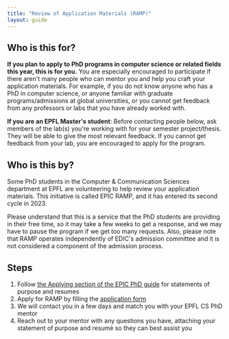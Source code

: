 ```yaml
---
title: "Review of Application Materials (RAMP)"
layout: guide
---
```


## Who is this for?

**If you plan to apply to PhD programs in computer science or related fields this year, this is for you.**
You are especially encouraged to participate if there aren't many people who can mentor you and help you craft your application materials.
For example, if you do not know anyone who has a PhD in computer science, or anyone familiar with graduate programs/admissions at global universities,
or you cannot get feedback from any professors or labs that you have already worked with.

**If you are an EPFL Master's student**:
Before contacting people below, ask members of the lab(s) you're working with for your semester project/thesis.
They will be able to give the most relevant feedback. If you cannot get feedback from your lab, you are encouraged to apply for the program.


## Who is this by?

Some PhD students in the Computer & Communication Sciences department
at EPFL are volunteering to help review your application materials. This 
initiative is called EPIC RAMP, and it has entered its second cycle in 2023.

Please understand that this is a service that the PhD students are providing
in their free time, so it may take a few weeks to get a response, and we may
have to pause the program if we get too many requests. Also, 
please note that RAMP operates independently of EDIC's admission committee
and it is not considered a component of the admission process.

<!-- We may refuse to help
people who mass email our list of volunteers instead of choosing one or two,
or who do not take the time to first follow the guides on this website. -->


## Steps

1. Follow [the Applying section of the EPIC PhD guide](/applying) for statements of purpose and resumes
2. Apply for RAMP by filling the [application form](https://forms.gle/xSpr3hipj6RBCY7w8)
3. We will contact you in a few days and match you with your EPFL CS PhD mentor
4. Reach out to your mentor with any questions you have, attaching your statement of purpose and resumè so they can best assist you

<!-- 2. Find _one or two_ people in the list [below](#volunteers) whose research interest match yours
3. Send them an email introducing yourself and attaching your statement of purpose and resume (we provide a template [below](#email-template)) -->


<!-- ## Volunteers

_Please pick [at random](https://www.random.org/lists/) from within your area to spread the load on our volunteers._

<iframe style="width: 100%; height: 600px" src="https://docs.google.com/spreadsheets/d/e/2PACX-1vQQ8e0latgFXVknHSV3V0g0F4atgANgCuRXzuzvkShjaNirmHrmKjHokJMXnXiEi4WNfs6S5rCns6z2/pubhtml?gid=0&amp;single=true&amp;widget=true&amp;headers=false"></iframe>

(You can also reach out to the [EDIC Ambassadors](https://www.epfl.ch/education/phd/edic-computer-and-communication-sciences/edic-computer-and-communication-sciences/edic-ambassadors/))


## Email template

```
Dear <name of the recipient>,

I am <your name>, a <short description, e.g., Bachelor student at the University of XYZ>,
interested in <research topic>.
I saw your name on the EPIC Guide list of volunteers for reviewing application materials,
and I need help with mine.
Could you please give me some feedback?

Attached are my statement of purpose and resume.
<any other questions you may have, e.g., "I didn’t include XYZ, should I?">

Thank you very much for your help!

Best regards,
<your name>
``` -->

